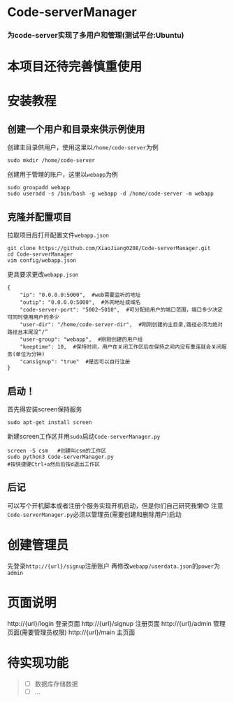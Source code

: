 # Code-serverManager
### 为code-server实现了多用户和管理(测试平台:Ubuntu)


# 本项目还待完善慎重使用

# 安装教程
## 创建一个用户和目录来供示例使用
创建主目录供用户，使用这里以`/home/code-server`为例
```
sudo mkdir /home/code-server
```

创建用于管理的账户，这里以`webapp`为例
```
sudo groupadd webapp
sudo useradd -s /bin/bash -g webapp -d /home/code-server -m webapp
```
## 克隆并配置项目
拉取项目后打开配置文件`webapp.json`
```
git clone https://github.com/XiaoJiang0208/Code-serverManager.git
cd Code-serverManager
vim config/webapp.json
```
更具要求更改`webapp.json`
```
{
    "ip": "0.0.0.0:5000",  #web需要监听的地址
    "outip": "0.0.0.0:5000",  #外网地址或域名
    "code-server-port": "5002~5010",  #可分配给用户的端口范围，端口多少决定可同时使用用户的多少
    "user-dir": "/home/code-server-dir",  #刚刚创建的主目录,路径必须为绝对路径且末尾没“/”
    "user-group": "webapp",  #刚刚创建的用户组
    "keeptime": 10,  #保持时间，用户在关闭工作区后在保持之间内没有重连就会关闭服务(单位为分钟)
    "cansignup": "true"  #是否可以自行注册
}
```
## 启动！
首先得安装screen保持服务
```
sudo apt-get install screen
```
新建screen工作区并用`sudo`启动`Code-serverManager.py`
```
screen -S csm   #创建叫csm的工作区
sudo python3 Code-serverManager.py
#按快捷键Ctrl+a然后后按d退出工作区
```
## 后记
可以写个开机脚本或者注册个服务实现开机启动，但是你们自己研究我懒😊
注意`Code-serverManager.py`必须以管理员(需要创建和删除用户)启动

# 创建管理员
先登录`http://{url}/signup`注册账户
再修改`webapp/userdata.json`的`power`为`admin`

# 页面说明
http://{url}/login    登录页面
http://{url}/signup   注册页面
http://{url}/admin    管理页面(需要管理员权限)
http://{url}/main     主页面

# 待实现功能
> - [ ] 数据库存储数据
> - [ ] ...